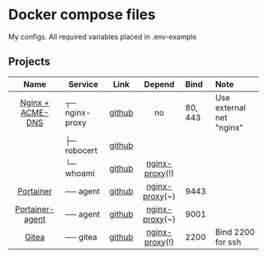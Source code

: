 # Docker compose files
My configs.
All required variables placed in .env-example

## Projects

| Name | Service | Link  | Depend | Bind | Note |
| :--: | -- | :--: | :--: | :-- | :-- |
| [Nginx + ACME-DNS](./nginx/) | ┬─ <a name="service.nginx-proxy">nginx-proxy</a> | [github](─) | no                                     | 80, 443 | Use external net "nginx" |
|                              | ├─ <a name="service.robocert">robocert</a>       | [github](─) |                                        |         | |
|                              | └─ <a name="service.whoami">whoami</a>           | [github](─) | [nginx-proxy](#service.nginx-proxy)(!) |         | |
| [Portainer](./portainer/)    | ── <a name="service.portainer">agent</a>         | [github](─) | [nginx-proxy](#service.nginx-proxy)(~) | 9443    | |
| [Portainer-agent](./portainer-agent/)    | ── <a name="service.portainer-agent">agent</a> | [github](─) | [nginx-proxy](#service.nginx-proxy)(~) | 9001   | |
| [Gitea](./gitea/)    | ── <a name="service.gitea">gitea</a> | [github](─) | [nginx-proxy](#service.nginx-proxy)(!) |  2200   | Bind 2200 for ssh |
